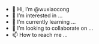 - 👋 Hi, I’m @wuxiaocong
- 👀 I’m interested in ...
- 🌱 I’m currently learning ...
- 💞️ I’m looking to collaborate on ...
- 📫 How to reach me ...

<!---
wuxiaocong/wuxiaocong is a ✨ special ✨ repository because its `README.md` (this file) appears on your GitHub profile.
You can click the Preview link to take a look at your changes.
--->
